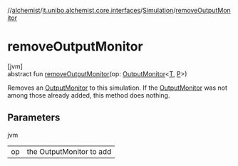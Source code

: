 //[alchemist](../../../index.md)/[it.unibo.alchemist.core.interfaces](../index.md)/[Simulation](index.md)/[removeOutputMonitor](remove-output-monitor.md)

# removeOutputMonitor

[jvm]\
abstract fun [removeOutputMonitor](remove-output-monitor.md)(op: [OutputMonitor](../../it.unibo.alchemist.boundary.interfaces/-output-monitor/index.md)<[T](../../it.unibo.alchemist.model.interfaces/-action/index.md), [P](index.md)>)

Removes an [OutputMonitor](../../it.unibo.alchemist.boundary.interfaces/-output-monitor/index.md) to this simulation. If the [OutputMonitor](../../it.unibo.alchemist.boundary.interfaces/-output-monitor/index.md) was not among those already added, this method does nothing.

## Parameters

jvm

| | |
|---|---|
| op | the OutputMonitor to add |
